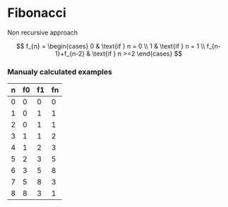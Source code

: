 # Fibonacci
Non recursive approach


$$
f_{n}  =  
  \begin{cases} 
  0 & \text{if } n =  0  \\
  1 & \text{if } n = 1 \\
f_{n-1}+f_{n-2} & \text{if } n >=2
  \end{cases}
$$

### Manualy calculated examples
|n|f0|f1|fn|
|-|-|-|-|
|0|0|0|0|
|1|0|1|1|
|2|0|1|1|
|3|1|1|2|
|4|1|2|3|
|5|2|3|5|
|6|3|5|8|
|7|5|8|3|
|8|8|3|1|
